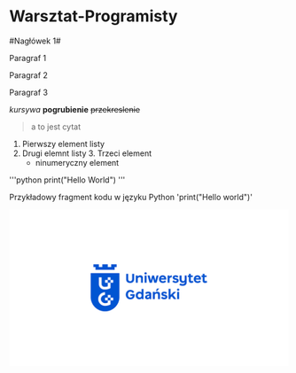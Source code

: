 # Warsztat-Programisty

#Nagłówek 1#

Paragraf 1

Paragraf 2

Paragraf 3

*kursywa*
**pogrubienie**
~~przekreslenie~~

>a to jest cytat

1. Pierwszy element listy
2. Drugi elemnt listy
   3. Trzeci element
    - ninumeryczny element


'''python
print("Hello World")
'''

Przykładowy fragment kodu w języku Python 'print("Hello world")'

![logo/logo.png](logo.png)
